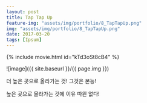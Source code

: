 ```yaml
---
layout: post
title: Tap Tap Up
feature-img: "assets/img/portfolio/8_TapTapUp.png"
img: "assets/img/portfolio/8_TapTapUp.png"
date: 2017-03-20
tags: [Ipsum]
---
```


{% include movie.html id="kTd3oSt8cB4" %}  

![image]({{ site.baseurl }}/{{ page.img }})


더 높은 곳으로 올라가는 것! 그것은 본능!

높은 곳으로 올라가는 것에 이유 따윈 없다!


